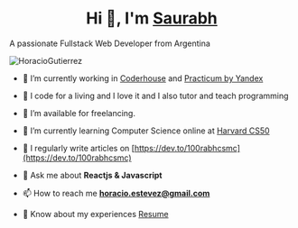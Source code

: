 <h1 align="center">Hi 👋, I'm <a href="https://100rabhcsmc.github.io/Me.io/" target="blank">
Saurabh</a></h1
<h3 align="center">A passionate Fullstack Web Developer from Argentina</h3>
<p align="left"> <img src="https://komarev.com/ghpvc/?username=HoracioGutierrez&label=Profile%20views&color=0e75b6&style=flat" alt="HoracioGutierrez" /> </p>


- 🔭 I’m currently working in <a href="https://www.coderhouse.com/" target="blank">Coderhouse</a> and <a href="https://practicum.com/" target="blank">Practicum by Yandex</a>

- 🌱 I code for a living and I love it and I also tutor and teach programming

- 🤝 I’m available for freelancing.

- 🌱 I’m currently learning Computer Science online at <a href="https://cs50.harvard.edu/x/2022/syllabus/" target="blank">Harvard CS50</a>

- 📝 I regularly write articles on [https://dev.to/100rabhcsmc](https://dev.to/100rabhcsmc)

- 💬 Ask me about **Reactjs & Javascript**

- 📫 How to reach me **horacio.estevez@gmail.com**

- 📄 Know about my experiences <a href="https://github.com/100rabhcsmc/Me.io/blob/master/01SaurabhChavanReactNativeResume.pdf" target="blank">Resume</a>
<br/>